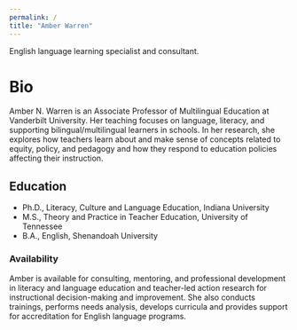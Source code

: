 ```yaml
---
permalink: /
title: "Amber Warren"
---
```


English language learning specialist and consultant.

# Bio

Amber N. Warren is an Associate Professor of Multilingual Education at Vanderbilt University. Her teaching focuses on language, literacy, and supporting bilingual/multilingual learners in schools. In her research, she explores how teachers learn about and make sense of concepts related to equity, policy, and pedagogy and how they respond to education policies affecting their instruction.

## Education

- Ph.D., Literacy, Culture and Language Education, Indiana University
- M.S., Theory and Practice in Teacher Education, University of Tennessee
- B.A., English, Shenandoah University

### Availability

Amber is available for consulting, mentoring, and professional development in literacy and language education and teacher-led action research for instructional decision-making and improvement. She also conducts trainings, performs needs analysis, develops curricula and provides support for accreditation for English language programs.
